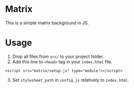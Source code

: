 # Matrix
 This is a simple matrix background in JS.

# Usage
 1. Drop all files from `src/` to your project folder.
 2. Add this line to `<head>` tag in your `index.html` file.
 ```
 <script src="matrix/setup.js" type="module"></script>
 ```
 3. Set `stylesheet_path` in `config.js` relatively to `index.html`.
